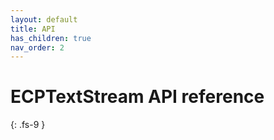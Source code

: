 ```yaml
---
layout: default
title: API
has_children: true
nav_order: 2
---
```


# ECPTextStream API reference
{: .fs-9 }